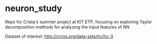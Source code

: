 # neuron_study
Repo for Crista's summer project at KIT ETP, focusing on exploring Taylor decomposition methods for analyzing the input features of NN

Dataset of interest: http://crcns.org/data-sets/hc/hc-3
